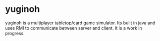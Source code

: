 # yuginoh
yuginoh is a multiplayer tabletop/card game simulator. Its built in java and uses RMI to communicate between server and client. It is a work in progress.  

